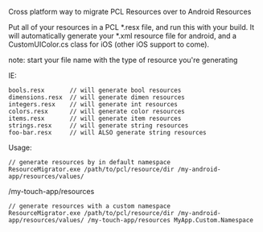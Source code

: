 Cross platform way to migrate PCL Resources over to Android Resources

Put all of your resources in a PCL *.resx file, and run this with your build. It will automatically 
generate your *.xml resource file for android, and a CustomUIColor.cs class for iOS (other iOS 
support to come).

note: start your file name with the type of resource you're generating

IE:
 
    bools.resx       // will generate bool resources
    dimensions.resx  // will generate dimen resources
    integers.resx    // will generate int resources
    colors.resx      // will generate color resources
    items.resx       // will generate item resources
    strings.resx     // will generate string resources
    foo-bar.resx     // will ALSO generate string resources

Usage:

    // generate resources by in default namespace  
    ResourceMigrator.exe /path/to/pcl/resource/dir /my-android-app/resources/values/ 
/my-touch-app/resources

    // generate resources with a custom namespace  
    ResourceMigrator.exe /path/to/pcl/resource/dir /my-android-app/resources/values/ /my-touch-app/resources MyApp.Custom.Namespace
